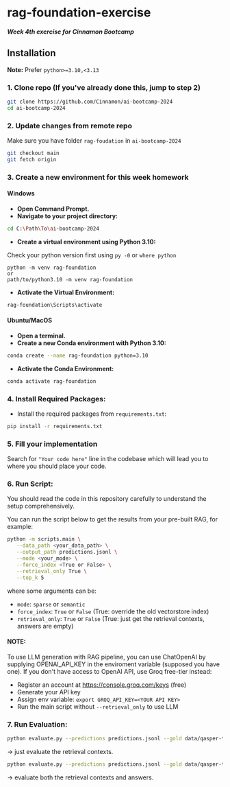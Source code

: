 # rag-foundation-exercise
**_Week 4th exercise for Cinnamon Bootcamp_**
## Installation

**Note:** Prefer `python>=3.10,<3.13`

### 1. Clone repo (If you've already done this, jump to step 2)
```sh
git clone https://github.com/Cinnamon/ai-bootcamp-2024
cd ai-bootcamp-2024
```
### 2. Update changes from remote repo
Make sure you have folder `rag-foudation` in `ai-bootcamp-2024`

```sh
git checkout main
git fetch origin
```
### 3. Create a new environment for this week homework
#### Windows
   - **Open Command Prompt.**
   - **Navigate to your project directory:**
```sh
cd C:\Path\To\ai-bootcamp-2024
```
   - **Create a virtual environment using Python 3.10:**

Check your python version first using `py -0` or `where python`

```
python -m venv rag-foundation
or
path/to/python3.10 -m venv rag-foundation
```

   - **Activate the Virtual Environment:**
```sh
rag-foundation\Scripts\activate
```

#### Ubuntu/MacOS

- **Open a terminal.**
- **Create a new Conda environment with Python 3.10:**
```sh
conda create --name rag-foundation python=3.10
```

- **Activate the Conda Environment:**
```sh
conda activate rag-foundation
```

### 4. **Install Required Packages:**
   - Install the required packages from `requirements.txt`:
```sh
pip install -r requirements.txt
```

### 5. **Fill your implementation**

Search for `"Your code here"` line in the codebase which will lead you to where you should place your code.

### 6. **Run Script:**
You should read the code in this repository carefully to understand the setup comprehensively.

You can run the script below to get the results from your pre-built RAG, for example:
```sh
python -m scripts.main \
   --data_path <your_data_path> \
   --output_path predictions.jsonl \
   --mode <your_mode> \
   --force_index <True or False> \
   --retrieval_only True \
   --top_k 5
```
where some arguments can be:
   - `mode`: `sparse` or `semantic`
   - `force_index`: `True` or `False` (True: override the old vectorstore index)
   - `retrieval_only`: `True` or `False` (True: just get the retrieval contexts, answers are empty)

#### NOTE:
To use LLM generation with RAG pipeline, you can use ChatOpenAI by supplying OPENAI_API_KEY in the enviroment variable (supposed you have one).
If you don't have access to OpenAI API, use Groq free-tier instead:
- Register an account at https://console.groq.com/keys (free)
- Generate your API key
- Assign env variable: `export GROQ_API_KEY=<YOUR API KEY>`
- Run the main script without `--retrieval_only` to use LLM

### 7. **Run Evaluation:**
```sh
python evaluate.py --predictions predictions.jsonl --gold data/qasper-test-v0.3.json --retrieval_only
```
$\rightarrow$ just evaluate the retrieval contexts.

```sh
python evaluate.py --predictions predictions.jsonl --gold data/qasper-test-v0.3.json
```
$\rightarrow$ evaluate both the retrieval contexts and answers.
